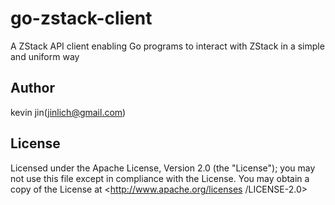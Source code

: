 # go-zstack-client

A ZStack API client enabling Go programs to interact with ZStack in a simple and uniform way

## Author

kevin jin(jinlich@gmail.com)

## License

Licensed under the Apache License, Version 2.0 (the "License"); you may not use this file except in compliance with the License. You may obtain a copy of the License at <http://www.apache.org/licenses    /LICENSE-2.0>
